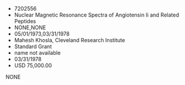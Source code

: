 * 7202556
* Nuclear Magnetic Resonance Spectra of Angiotensin Ii and Related Peptides
* NONE,NONE
* 05/01/1973,03/31/1978
* Mahesh Khosla, Cleveland Research Institute
* Standard Grant
* name not available
* 03/31/1978
* USD 75,000.00

NONE